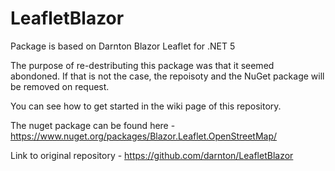 # LeafletBlazor
Package is based on Darnton Blazor Leaflet for .NET 5

The purpose of re-destributing this package was that it seemed abondoned. If that is not the case, the repoisoty and the NuGet package will be removed on request.

You can see how to get started in the wiki page of this repository.

The nuget package can be found here - https://www.nuget.org/packages/Blazor.Leaflet.OpenStreetMap/

Link to original repository - https://github.com/darnton/LeafletBlazor
